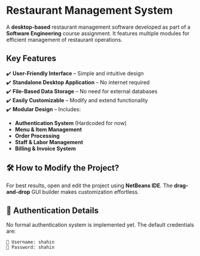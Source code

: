 #  Restaurant Management System  

A **desktop-based** restaurant management software developed as part of a **Software Engineering** course assignment. It features multiple modules for efficient management of restaurant operations.  

##  Key Features  
✔️ **User-Friendly Interface** – Simple and intuitive design  
✔️ **Standalone Desktop Application** – No internet required  
✔️ **File-Based Data Storage** – No need for external databases  
✔️ **Easily Customizable** – Modify and extend functionality  
✔️ **Modular Design** – Includes:  
   -  **Authentication System** (Hardcoded for now)  
   -  **Menu & Item Management**  
   -  **Order Processing**  
   -  **Staff & Labor Management**  
   -  **Billing & Invoice System**  

## 🛠 How to Modify the Project?  
For best results, open and edit the project using **NetBeans IDE**. The **drag-and-drop** GUI builder makes customization effortless.  

## 🔐 Authentication Details  
No formal authentication system is implemented yet. The default credentials are:  

```plaintext
👤 Username: shahin  
🔑 Password: shahin  
